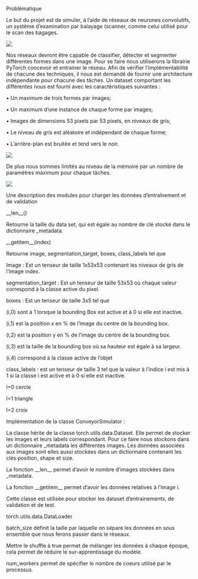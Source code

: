 ﻿Problématique

Le but du projet est de simuler, à l’aide de réseaux de neurones convolutifs, un système d’examination par balayage (scanner, comme celui utilisé pour le scan des bagages. 

![](Aspose.Words.f25e7661-2027-41b6-ad0a-9328588c67a3.001.png)

Nos réseaux devront être capable de classifier, détecter et segmenter différentes formes dans une image. Pour se faire nous utiliserons la librairie PyTorch concevoir et entrainer le réseau. Afin de vérifier l’implémentabilité de chacune des techniques, il nous est demandé de fournir une architecture indépendante pour chacune des tâches. Un dataset comportant les différentes nous est fourni avec les caractéristiques suivantes :

• Un maximum de trois formes par images;

• Un maximum d’une instance de chaque forme par images;

• Images de dimensions 53 pixels par 53 pixels, en niveaux de gris;

• Le niveau de gris est aléatoire et indépendant de chaque forme;

• L’arrière-plan est bruitée et tend vers le noir.

![](Aspose.Words.f25e7661-2027-41b6-ad0a-9328588c67a3.002.png)

De plus nous sommes limités au niveau de la mémoire par un nombre de paramètres maximum pour chaque tâches.

![](Aspose.Words.f25e7661-2027-41b6-ad0a-9328588c67a3.003.png)

Une description des modules pour charger les données d’entraînement et de validation

\_\_len\_\_()

Retourne la taille du data set, qui est égale au nombre de clé stocké dans le dictionnaire \_metadata.

\_\_getitem\_\_(index)

Retourne image, segmentation\_target, boxes, class\_labels tel que 

Image : Est un tenseur de taille 1x53x53 contenant les niveaux de gris de l’image index.

segmentation\_target : Est un tenseur de taille 53x53 où chaque valeur correspond à la classe active du pixel. 

boxes : Est un tenseur de taille 3x5 tel que 

(i,0) sont à 1 lorsque la bounding Box est active et à 0 si elle est inactive. 

(i,1) est la position x en % de l’image du centre de la bounding box.

(i,2) est la position y en % de l’image du centre de la bounding box.

(i,3) est la taille de la bounding box où sa hauteur est égale à sa largeur.

(i,4) correspond à la classe active de l’objet 

class\_labels : est un tenseur de taille 3 tel que la valeur à l’indice i est mis à 1 si la classe i est active et à 0 si elle est inactive.

I=0 cercle

I=1 triangle

I=2 croix

Implémentation de la classe ConveyorSimulator :

La classe hérite de la classe torch.utils.data.Dataset. Elle permet de stocker les images et leurs labels correspondant. Pour ce faire nous stockons dans un dictionnaire \_metadata les différentes images. Les données associées aux images sont elles aussi stockées dans un dictionnaire contenant les clés position, shape et size.

La fonction \_\_len\_\_ permet d’avoir le nombre d’images stockées dans \_metadata.

La fonction \_\_getitem\_\_ permet d’avoir les données relatives à l’image i.

Cette classe est utilisée pour stocker les dataset d’entrainements, de validation et de test.


torch.utils.data.DataLoader

batch\_size définit la taille par laquelle on  sépare les données en sous ensemble que nous ferons passer dans le réseaux.

Mettre le shuffle à true permet de mélanger les données à chaque époque, cela permet de réduire le sur-apprentissage du modèle.

num\_workers permet de spécifier le nombre de coeurs utilisé par le processus.

